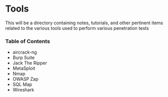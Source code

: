 # Tools

This will be a directory containing notes, tutorials, and other pertinent items related to the various tools used to perform various penetration tests

### Table of Contents
+ aircrack-ng
+ Burp Suite
+ Jack The Ripper
+ MetaSploit
+ Nmap
+ OWASP Zap
+ SQL Map
+ Wireshark